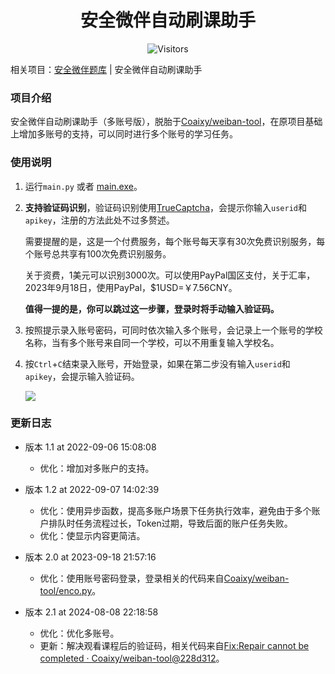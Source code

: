 <h1 align="center">安全微伴自动刷课助手</h1>
<p align="center" class="shields">
    <img src="https://badges.toozhao.com/badges/01HAMCFS652W02Z5H3CE02M4JY/blue.svg" alt="Visitors"/>
</p>

相关项目：[安全微伴题库](https://github.com/pooneyy/WeibanQuestionsBank) | 安全微伴自动刷课助手

### 项目介绍

安全微伴自动刷课助手（多账号版），脱胎于[Coaixy/weiban-tool](https://github.com/Coaixy/weiban-tool)，在原项目基础上增加多账号的支持，可以同时进行多个账号的学习任务。

### 使用说明

1. 运行`main.py` 或者 [main.exe](https://github.com/pooneyy/weiban-tool/releases)。

2. **支持验证码识别**，验证码识别使用[TrueCaptcha](https://truecaptcha.org/)，会提示你输入`userid`和`apikey`，注册的方法此处不过多赘述。

   需要提醒的是，这是一个付费服务，每个账号每天享有30次免费识别服务，每个账号总共享有100次免费识别服务。

   关于资费，1美元可以识别3000次。可以使用PayPal国区支付，关于汇率，2023年9月18日，使用PayPal，$1USD=￥7.56CNY。

   **值得一提的是，你可以跳过这一步骤，登录时将手动输入验证码。**

3. 按照提示录入账号密码，可同时依次输入多个账号，会记录上一个账号的学校名称，当有多个账号来自同一个学校，可以不用重复输入学校名。

4. 按`Ctrl`+`C`结束录入账号，开始登录，如果在第二步没有输入`userid`和`apikey`，会提示输入验证码。

   ![](https://telegraph-image1.pages.dev/file/e46f287b9733d3b8d21bc.png)

### 更新日志

- 版本 1.1 at 2022-09-06 15:08:08
     - 优化：增加对多账户的支持。
- 版本 1.2 at 2022-09-07 14:02:39
  -    优化：使用异步函数，提高多账户场景下任务执行效率，避免由于多个账户排队时任务流程过长，Token过期，导致后面的账户任务失败。
  -    优化：使显示内容更简洁。

- 版本 2.0 at 2023-09-18 21:57:16
  - 优化：使用账号密码登录，登录相关的代码来自[Coaixy/weiban-tool/enco.py](https://github.com/Coaixy/weiban-tool/blob/bf08fe823953afa834b49fe8d7e7a1d5abf7e605/enco.py)。

- 版本 2.1 at 2024-08-08 22:18:58
  - 优化：优化多账号。
  - 更新：解决观看课程后的验证码，相关代码来自[Fix:Repair cannot be completed · Coaixy/weiban-tool@228d312](https://github.com/Coaixy/weiban-tool/commit/228d312c6ec2a061e60aefa2f5ecb4aedeb4307e)。
